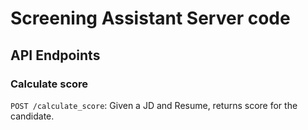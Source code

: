 # Screening Assistant Server code

## API Endpoints
### Calculate score
`POST /calculate_score`: Given a JD and Resume, returns score for the candidate.

